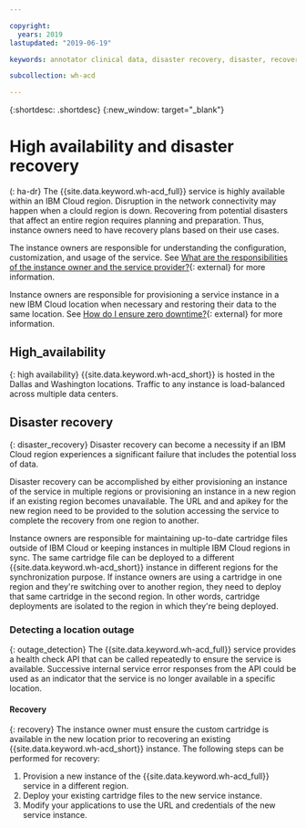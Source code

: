 ```yaml
---

copyright:
  years: 2019
lastupdated: "2019-06-19"

keywords: annotator clinical data, disaster recovery, disaster, recovery

subcollection: wh-acd

---
```


{:shortdesc: .shortdesc}
{:new_window: target="_blank"}

# High availability and disaster recovery
(: ha-dr}
The {{site.data.keyword.wh-acd_full}} service is highly available within an IBM Cloud region. Disruption in the network connectivity may happen when a clould region is down. Recovering from potential disasters that affect an entire region requires planning and preparation. Thus, instance owners need to have recovery plans based on their use cases. 

The instance owners are responsible for understanding the configuration, customization, and usage of the service. See [What are the responsibilities of the instance owner and the service provider?](/docs/overview?topic=overview-shared-responsibilities){: external} for more information.

Instance owners are responsible for provisioning a service instance in a new IBM Cloud location when necessary and restoring their data to the same location.  See [How do I ensure zero downtime?](/docs/overview?topic=overview-zero-downtime#zero-downtime){: external} for more information.


## High_availability
{: high availability}
{{site.data.keyword.wh-acd_short}} is hosted in the Dallas and Washington locations.  Traffic to any instance is load-balanced across multiple data centers.


## Disaster recovery
{: disaster_recovery}
Disaster recovery can become a necessity if an IBM Cloud region experiences a significant failure that includes the potential loss of data. 

Disaster recovery can be accomplished by either provisioning an instance of the service in multiple regions or provisioning an instance in a new region if an existing region becomes unavailable.  The URL and and apikey for the new region need to be provided to the solution accessing the service to complete the recovery from one region to another.

Instance owners are responsible for maintaining up-to-date cartridge files outside of IBM Cloud or keeping instances in multiple IBM Cloud regions in sync. The same cartridge file can be deployed to a different {{site.data.keyword.wh-acd_short}} instance in different regions for the synchronization purpose. If instance owners are using a cartridge in one region and they're switching over to another region, they need to deploy that same cartridge in the second region. In other words, cartridge deployments are isolated to the region in which they're being deployed.


### Detecting a location outage
{: outage_detection}
The {{site.data.keyword.wh-acd_full}} service provides a health check API that can be called repeatedly to ensure the service is available.  Successive internal service error responses from the API could be used as an indicator that the service is no longer available in a specific location.


#### Recovery
{: recovery}
The instance owner must ensure the custom cartridge is available in the new location prior to recovering an existing {{site.data.keyword.wh-acd_short}} instance. The following steps can be performed for recovery:

  1.  Provision a new instance of the {{site.data.keyword.wh-acd_full}} service in a different region.
  2.  Deploy your existing cartridge files to the new service instance.
  3.  Modify your applications to use the URL and credentials of the new service instance.

